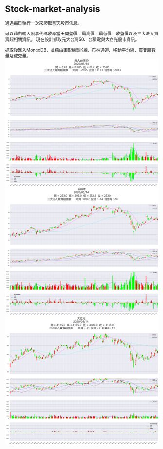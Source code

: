 # Stock-market-analysis
通過每日執行一次來爬取當天股市信息。

可以藉由輸入股票代碼收尋當天開盤價、最高價、最低價、收盤價以及三大法人買賣超相關資訊。
現在設計抓取元大台灣50、台積電與大立光股市資訊。

抓取後匯入MongoDB，並藉由圖形繪製K線、布林通道、移動平均線、買賣超數量及成交量。
![]( 0050.png)
![]( 2330.png)
![]( 3008.png)
